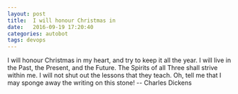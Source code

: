 ```yaml
---
layout: post
title:  I will honour Christmas in
date:   2016-09-19 17:20:40
categories: autobot
tags: devops
---
```


I will honour Christmas in my heart, and try to keep it all the year.  I
will live in the Past, the Present, and the Future.  The Spirits of all
Three shall strive within me.  I will not shut out the lessons that they
teach.  Oh, tell me that I may sponge away the writing on this stone!
		-- Charles Dickens

